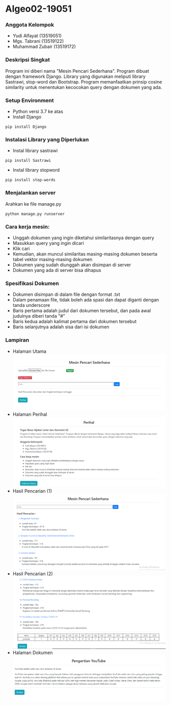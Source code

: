 # Algeo02-19051

### Anggota Kelompok
- Yudi Alfayat (13519051)                         
- Mgs. Tabrani (13519122)
- Muhammad Zubair (13519172)

### Deskripsi Singkat
Program ini diberi nama "Mesin Pencari Sederhana". Program dibuat dengan framework Django. Library yang digunakan meliputi library Sastrawi, stop-word dan Bootstrap. Program memanfaatkan prinsip cosine similarity untuk menentukan kecocokan query dengan dokumen yang ada.

### Setup Environment
- Python versi 3.7 ke atas
- Install Django
```
pip install Django
```

### Instalasi Library yang Diperlukan
- Instal library sastrawi
```
pip install Sastrawi
```
- Instal library stopword
```
pip install stop-words
```

### Menjalankan server
Arahkan ke file manage.py
```
python manage.py runserver
```

### Cara kerja mesin: 
- Unggah dokumen yang ingin diketahui similaritasnya dengan query
- Masukkan query yang ingin dicari
- Klik cari
- Kemudian, akan muncul similaritas masing-masing dokumen beserta tabel vektor masing-masing dokumen
- Dokumen yang sudah diunggah akan disimpan di server
- Dokumen yang ada di server bisa dihapus

### Spesifikasi Dokumen
- Dokumen disimpan di dalam file dengan format .txt
- Dalam penamaan file, tidak boleh ada spasi dan dapat diganti dengan tanda underscore
- Baris pertama adalah judul dari dokumen tersebut, dan pada awal judulnya diberi tanda "#"
- Baris kedua adalah kalimat pertama dari dokumen tersebut
- Baris selanjutnya adalah sisa dari isi dokumen

### Lampiran 
- Halaman Utama
![Alt text](test/screenshoot-program/home.png?raw=true "Halaman Utama")
- Halaman Perihal
![Alt text](test/screenshoot-program/perihal.png?raw=true "Perihal")
- Hasil Pencarian (1)
![Alt text](test/screenshoot-program/search1.png?raw=true "Halaman Utama(1)")
- Hasil Pencarian (2)
![Alt text](test/screenshoot-program/search2.png?raw=true "Halaman Utama(2)")
- Halaman Dokumen
![Alt text](test/screenshoot-program/halaman-dokumen.png?raw=true "Halaman Dokumen")
